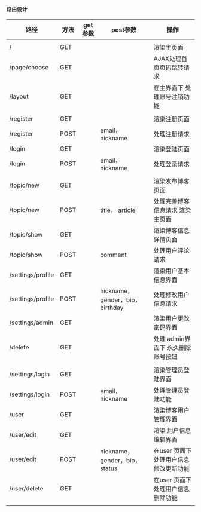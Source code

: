 #### 路由设计

| 路径              | 方法 | get参数 | post参数                        | 操作                                   |
| ----------------- | ---- | ------- | ------------------------------- | -------------------------------------- |
|                   |      |         |                                 |                                        |
| /                 | GET  |         |                                 | 渲染主页面                             |
| /page/choose      | GET  |         |                                 | AJAX处理首页页码跳转请求               |
| /layout           | GET  |         |                                 | 在主界面下 处理账号注销功能            |
|                   |      |         |                                 |                                        |
| /register         | GET  |         |                                 | 渲染注册页面                           |
| /register         | POST |         | email， nickname                | 处理注册请求                           |
| /login            | GET  |         |                                 | 渲染登陆页面                           |
| /login            | POST |         | email，nickname                 | 处理登录请求                           |
|                   |      |         |                                 |                                        |
| /topic/new        | GET  |         |                                 | 渲染发布博客页面                       |
| /topic/new        | POST |         | title， article                 | 处理完善博客信息请求 渲染主页面        |
| /topic/show       | GET  |         |                                 | 渲染博客信息详情页面                   |
| /topic/show       | POST |         | comment                         | 处理用户评论请求                       |
| /settings/profile | GET  |         |                                 | 渲染用户基本信息界面                   |
| /settings/profile | POST |         | nickname，gender，bio，birthday | 处理修改用户信息请求                   |
| /settings/admin   | GET  |         |                                 | 渲染用户更改密码界面                   |
| /delete           | GET  |         |                                 | 处理 admin界面下 永久删除账号按钮      |
|                   |      |         |                                 |                                        |
| /settings/login   | GET  |         |                                 | 渲染管理员登陆界面                     |
| /settings/login   | POST |         | email，nickname                 | 处理管理员登陆功能                     |
| /user             | GET  |         |                                 | 渲染博客用户管理界面                   |
| /user/edit        | GET  |         |                                 | 渲染 用户信息编辑界面                  |
| /user/edit        | POST |         | nickname，gender，bio，status   | 在user 页面下 处理用户信息修改更新功能 |
| /user/delete      | GET  |         |                                 | 在user 页面下 处理用户信息删除功能     |
|                   |      |         |                                 |                                        |

